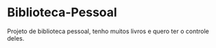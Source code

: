 # Biblioteca-Pessoal
Projeto de biblioteca pessoal, tenho muitos livros e quero ter o controle deles.
